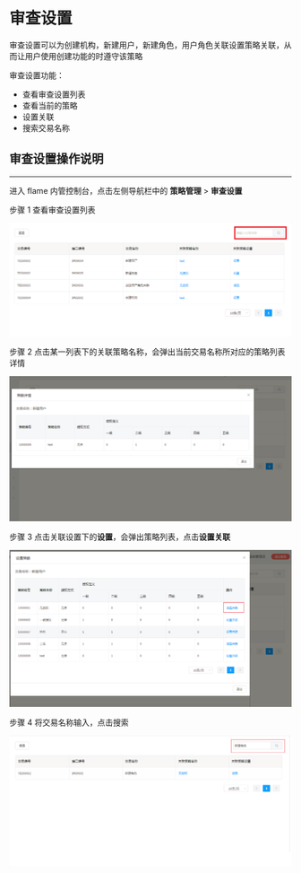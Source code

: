 # 审查设置

审查设置可以为创建机构，新建用户，新建角色，用户角色关联设置策略关联，从而让用户使用创建功能的时遵守该策略

审查设置功能：

* 查看审查设置列表
* 查看当前的策略
* 设置关联
* 搜索交易名称

## 审查设置操作说明

---

进入 flame 内管控制台，点击左侧导航栏中的 **策略管理** > **审查设置**

步骤 1 查看审查设置列表

![查看审查设置列表](./../images/relationList1.png)

步骤 2 点击某一列表下的关联策略名称，会弹出当前交易名称所对应的策略列表详情

![查看当前的策略](./../images/relationList2.png)

步骤 3 点击关联设置下的**设置**，会弹出策略列表，点击**设置关联**

![设置关联](./../images/relationList3.png)

步骤 4 将交易名称输入，点击搜索

![搜索交易名称](./../images/relationList4.png)